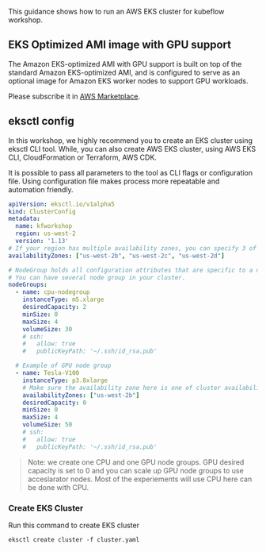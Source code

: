 This guidance shows how to run an AWS EKS cluster for kubeflow workshop.

## EKS Optimized AMI image with GPU support
The Amazon EKS-optimized AMI with GPU support is built on top of the standard Amazon EKS-optimized AMI, and is configured to serve as an optional image for Amazon EKS worker nodes to support GPU workloads.

Please subscribe it in [AWS Marketplace](https://aws.amazon.com/marketplace/pp/B07GRHFXGM).

## eksctl config
In this workshop, we highly recommend you to create an EKS cluster using eksctl CLI tool. While, you can also create AWS EKS cluster, using AWS EKS CLI, CloudFormation or Terraform, AWS CDK.

It is possible to pass all parameters to the tool as CLI flags or configuration file. Using configuration file makes process more repeatable and automation friendly.

```yaml
apiVersion: eksctl.io/v1alpha5
kind: ClusterConfig
metadata:
  name: kfworkshop
  region: us-west-2
  version: '1.13'
# If your region has multiple availability zones, you can specify 3 of them.
availabilityZones: ["us-west-2b", "us-west-2c", "us-west-2d"]

# NodeGroup holds all configuration attributes that are specific to a nodegroup
# You can have several node group in your cluster.
nodeGroups:
  - name: cpu-nodegroup
    instanceType: m5.xlarge
    desiredCapacity: 2
    minSize: 0
    maxSize: 4
    volumeSize: 30
    # ssh:
    #   allow: true
    #   publicKeyPath: '~/.ssh/id_rsa.pub'

  # Example of GPU node group
  - name: Tesla-V100
    instanceType: p3.8xlarge
    # Make sure the availability zone here is one of cluster availability zones.
    availabilityZones: ["us-west-2b"]
    desiredCapacity: 0
    minSize: 0
    maxSize: 4
    volumeSize: 50
    # ssh:
    #   allow: true
    #   publicKeyPath: '~/.ssh/id_rsa.pub'
```
> Note: we create one CPU and one GPU node groups. GPU desired capacity is set to 0 and you can scale up GPU node groups to use acceslarator nodes.
> Most of the experiements will use CPU here can be done with CPU.

### Create EKS Cluster

Run this command to create EKS cluster

```
eksctl create cluster -f cluster.yaml
```
